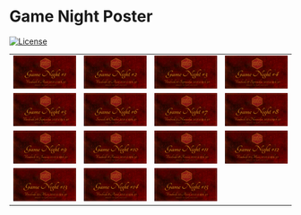 
<!-- README.md is generated from README.Rmd. Please edit that file -->

# Game Night Poster

<!-- badges: start -->

[![License](https://img.shields.io/github/license/mcanouil/game-night)](LICENSE)
<!-- badges: end -->

<table>
<tr>
<td align="center">
<img alt="Poster for 2021-08-06 game night" src="thumbs/2021-08-06.png" width="100%" height="auto" />
</td>
<td align="center">
<img alt="Poster for 2021-08-27 game night" src="thumbs/2021-08-27.png" width="100%" height="auto" />
</td>
<td align="center">
<img alt="Poster for 2021-09-10 game night" src="thumbs/2021-09-10.png" width="100%" height="auto" />
</td>
<td align="center">
<img alt="Poster for 2021-09-17 game night" src="thumbs/2021-09-17.png" width="100%" height="auto" />
</td>
</tr>
<tr>
<td align="center">
<img alt="Poster for 2021-09-24 game night" src="thumbs/2021-09-24.png" width="100%" height="auto" />
</td>
<td align="center">
<img alt="Poster for 2021-10-16 game night" src="thumbs/2021-10-16.png" width="100%" height="auto" />
</td>
<td align="center">
<img alt="Poster for 2021-11-05 game night" src="thumbs/2021-11-05.png" width="100%" height="auto" />
</td>
<td align="center">
<img alt="Poster for 2021-11-12 game night" src="thumbs/2021-11-12.png" width="100%" height="auto" />
</td>
</tr>
<tr>
<td align="center">
<img alt="Poster for 2022-01-21 game night" src="thumbs/2022-01-21.png" width="100%" height="auto" />
</td>
<td align="center">
<img alt="Poster for 2022-02-04 game night" src="thumbs/2022-02-04.png" width="100%" height="auto" />
</td>
<td align="center">
<img alt="Poster for 2022-02-18 game night" src="thumbs/2022-02-18.png" width="100%" height="auto" />
</td>
<td align="center">
<a href="posters/2022-03-11"><img alt="Poster for 2022-03-11 game night" src="thumbs/2022-03-11.png" width="100%" height="auto" /></a>
</td>
</tr>
<tr>
<td align="center">
<a href="posters/2022-03-25"><img alt="Poster for 2022-03-25 game night" src="thumbs/2022-03-25.png" width="100%" height="auto" /></a>
</td>
<td align="center">
<a href="posters/2022-04-08"><img alt="Poster for 2022-04-08 game night" src="thumbs/2022-04-08.png" width="100%" height="auto" /></a>
</td>
<td align="center">
<a href="posters/2022-04-22"><img alt="Poster for 2022-04-22 game night" src="thumbs/2022-04-22.png" width="100%" height="auto" /></a>
</td>
</tr>
</table>
